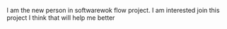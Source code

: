 I am the new person in softwarewok flow project.
I am interested join this project 
I think that will help me better
